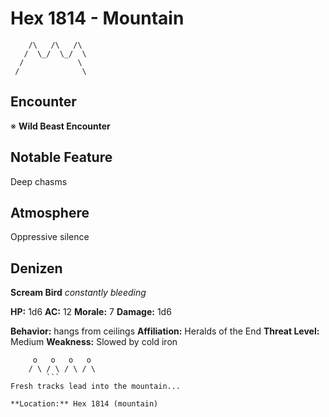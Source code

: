 # Hex 1814 - Mountain
```
    /\   /\   /\
   /  \_/  \_/  \
  /            \
 /              \
```

## Encounter

※ **Wild Beast Encounter**

## Notable Feature

Deep chasms

## Atmosphere

Oppressive silence

## Denizen

**Scream Bird**
*constantly bleeding*

**HP:** 1d6 **AC:** 12 **Morale:** 7
**Damage:** 1d6

**Behavior:** hangs from ceilings
**Affiliation:** Heralds of the End
**Threat Level:** Medium
**Weakness:** Slowed by cold iron

```
     o   o   o   o
    / \ / \ / \ / \
        ```
Fresh tracks lead into the mountain...

**Location:** Hex 1814 (mountain)
